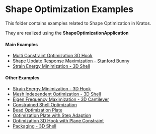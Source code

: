 # Shape Optimization Examples

This folder contains examples related to Shape Optimization in Kratos.

They are realized using the **ShapeOptimizationApplication**

#### Main Examples
- [Multi Constraint Optimization 3D Hook](10_Multi_Constraint_Optimization_3D_Hook)
- [Shape Update Response Maximization - Stanford Bunny](11_Shape_Update_Maximization_Stanford_Bunny)
- [Strain Energy Minimization - 3D Shell](02_Strain_Energy_Minimization_3D_Shell)

#### Other Examples
- [Strain Energy Minimization - 3D Hook](01_Strain_Energy_Minimization_3D_Hook)
- [Mesh Independent Optimization - 3D Shell](03_mesh_independent_optimization_3D_Shell)
- [Eigen Frequency Maximization - 3D Cantilever](04_Eigenfrequency_Maximization_3D_Cantilever)
- [Constrained Shell Optimization](05_Constrained_Shell_Opt)
- [Bead Optimization Plate](06_bead_optimization_plate)
- [Optimization Plate with Step Adaption](07_optimization_plate_with_step_adaption)
- [Optimization 3D Hook with Plane Constraint](08_Optimization_3D_Hook_plane_constraint)
- [Packaging - 3D Shell](09_Packaging_3D_Shell)